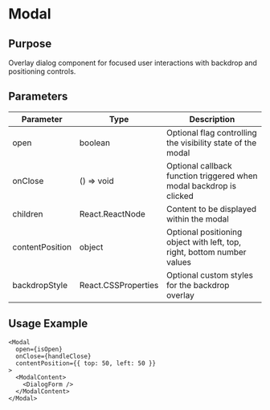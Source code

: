 # Modal

## Purpose
Overlay dialog component for focused user interactions with backdrop and positioning controls.

## Parameters

| Parameter | Type | Description |
|-----------|------|-------------|
| open | boolean | Optional flag controlling the visibility state of the modal |
| onClose | () => void | Optional callback function triggered when modal backdrop is clicked |
| children | React.ReactNode | Content to be displayed within the modal |
| contentPosition | object | Optional positioning object with left, top, right, bottom number values |
| backdropStyle | React.CSSProperties | Optional custom styles for the backdrop overlay |

## Usage Example
```tsx
<Modal 
  open={isOpen}
  onClose={handleClose}
  contentPosition={{ top: 50, left: 50 }}
>
  <ModalContent>
    <DialogForm />
  </ModalContent>
</Modal>
```